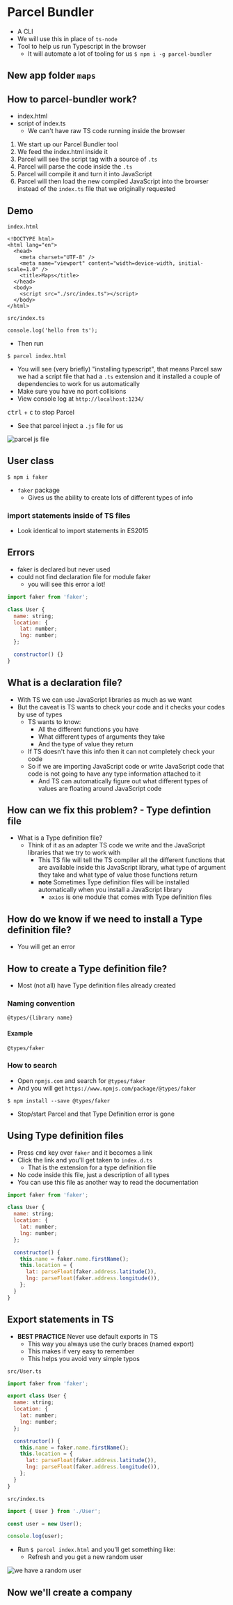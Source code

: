 # Parcel Bundler
* A CLI
* We will use this in place of `ts-node`
* Tool to help us run Typescript in the browser
    - It will automate a lot of tooling for us
`$ npm i -g parcel-bundler`

## New app folder `maps`

## How to parcel-bundler work?
* index.html
* script of index.ts
    - We can't have raw TS code running inside the browser

1. We start up our Parcel Bundler tool
2. We feed the index.html inside it
3. Parcel will see the script tag with a source of `.ts`
4. Parcel will parse the code inside the `.ts`
5. Parcel will compile it and turn it into JavaScript
6. Parcel will then load the new compiled JavaScript into the browser instead of the `index.ts` file that we originally requested

## Demo
`index.html`

```
<!DOCTYPE html>
<html lang="en">
  <head>
    <meta charset="UTF-8" />
    <meta name="viewport" content="width=device-width, initial-scale=1.0" />
    <title>Maps</title>
  </head>
  <body>
    <script src="./src/index.ts"></script>
  </body>
</html>
```

`src/index.ts`

```
console.log('hello from ts');
```

* Then run

`$ parcel index.html`

* You will see (very briefly) "installing typescript", that means Parcel saw we had a script file that had a `.ts` extension and it installed a couple of dependencies to work for us automatically
* Make sure you have no port collisions
* View console log at `http://localhost:1234/`

<kbd>ctrl</kbd> + <kbd>c</kbd> to stop Parcel 

* See that parcel inject a `.js` file for us

![parcel js file](https://i.imgur.com/ZczkxAd.png)

## User class
`$ npm i faker`

* `faker` package
    - Gives us the ability to create lots of different types of info

### import statements inside of TS files
* Look identical to import statements in ES2015

## Errors
* faker is declared but never used
* could not find declaration file for module faker
    - you will see this error a lot!

```js
import faker from 'faker';

class User {
  name: string;
  location: {
    lat: number;
    lng: number;
  };

  constructor() {}
}
```

## What is a declaration file?
* With TS we can use JavaScript libraries as much as we want
* But the caveat is TS wants to check your code and it checks your codes by use of types
    - TS wants to know:
        + All the different functions you have
        + What different types of arguments they take
        + And the type of value they return
    - If TS doesn't have this info then it can not completely check your code
    - So if we are importing JavaScript code or write JavaScript code that code is not going to have any type information attached to it
        + And TS can automatically figure out what different types of values are floating around JavaScript code

## How can we fix this problem? - Type defintion file
* What is a Type definition file?
    - Think of it as an adapter TS code we write and the JavaScript libraries that we try to work with
        + This TS file will tell the TS compiler all the different functions that are available inside this JavaScript library, what type of argument they take and what type of value those functions return
        + **note** Sometimes Type definition files will be installed automatically when you install a JavaScript library
            * `axios` is one module that comes with Type definition files

## How do we know if we need to install a Type definition file?
* You will get an error

## How to create a Type definition file?
* Most (not all) have Type definition files already created

### Naming convention
`@types/{library name}`

#### Example
`@types/faker`

### How to search
* Open `npmjs.com` and search for `@types/faker`
* And you will get `https://www.npmjs.com/package/@types/faker`

`$ npm install --save @types/faker`

* Stop/start Parcel and that Type Definition error is gone

## Using Type definition files
* Press <kbd>cmd</kbd> key over `faker` and it becomes a link
* Click the link and you'll get taken to `index.d.ts`
    - That is the extension for a type definition file
* No code inside this file, just a description of all types
* You can use this file as another way to read the documentation

```js
import faker from 'faker';

class User {
  name: string;
  location: {
    lat: number;
    lng: number;
  };

  constructor() {
    this.name = faker.name.firstName();
    this.location = {
      lat: parseFloat(faker.address.latitude()),
      lng: parseFloat(faker.address.longitude()),
    };
  }
}
```

## Export statements in TS
* **BEST PRACTICE** Never use default exports in TS
    * This way you always use the curly braces (named export)
    * This makes if very easy to remember
    * This helps you avoid very simple typos

`src/User.ts`

```js
import faker from 'faker';

export class User {
  name: string;
  location: {
    lat: number;
    lng: number;
  };

  constructor() {
    this.name = faker.name.firstName();
    this.location = {
      lat: parseFloat(faker.address.latitude()),
      lng: parseFloat(faker.address.longitude()),
    };
  }
}
```
`src/index.ts`

```js
import { User } from './User';

const user = new User();

console.log(user);
```

* Run `$ parcel index.html` and you'll get something like:
    - Refresh and you get a new random user

![we have a random user](https://i.imgur.com/WCIW53E.png)

## Now we'll create a company
